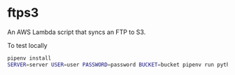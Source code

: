 # ftps3

An AWS Lambda script that syncs an FTP to S3.

To test locally

```bash
pipenv install
SERVER=server USER=user PASSWORD=password BUCKET=bucket pipenv run python ftps3
```
